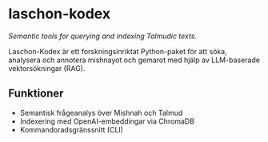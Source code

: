 # laschon-kodex

*Semantic tools for querying and indexing Talmudic texts.*

Laschon-Kodex är ett forskningsinriktat Python-paket för att söka, analysera och annotera mishnayot och gemarot med hjälp av LLM-baserade vektorsökningar (RAG).

## Funktioner

- Semantisk frågeanalys över Mishnah och Talmud
- Indexering med OpenAI-embeddingar via ChromaDB
- Kommandoradsgränssnitt (CLI)
